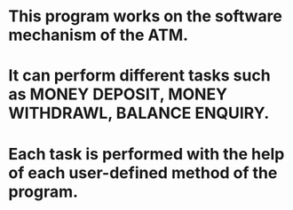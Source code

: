 # This program works on the software mechanism of the ATM.
# It can perform different tasks such as MONEY DEPOSIT, MONEY WITHDRAWL, BALANCE ENQUIRY.
# Each task is performed with the help of each user-defined method of the program.
